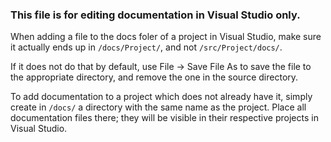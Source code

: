 
### This file is for editing documentation in Visual Studio only.

When adding a file to the docs foler of a project in Visual Studio, make sure it
actually ends up in `/docs/Project/`, and not `/src/Project/docs/`.

If it does not do that by default, use File -> Save File As to save the file to
the appropriate directory, and remove the one in the source directory.

To add documentation to a project which does not already have it, simply create
in `/docs/` a directory with the same name as the project. Place all documentation
files there; they will be visible in their respective projects in Visual Studio.